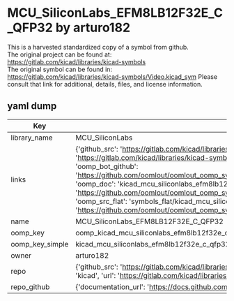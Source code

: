 # MCU_SiliconLabs_EFM8LB12F32E_C_QFP32 by arturo182  
This is a harvested standardized copy of a symbol from github.  
The original project can be found at:  
https://gitlab.com/kicad/libraries/kicad-symbols  
The original symbol can be found in:
https://gitlab.com/kicad/libraries/kicad-symbols/Video.kicad_sym
Please consult that link for additional, details, files, and license information.  
## yaml dump  
| Key | Value |  
| --- | --- |  
| library_name | MCU_SiliconLabs |  
| links | {'github_src': 'https://gitlab.com/kicad/libraries/kicad-symbols/Video.kicad_sym', 'github_src_repo': 'https://gitlab.com/kicad/libraries/kicad-symbols', 'oomp_bot': 'kicad_mcu_siliconlabs_efm8lb12f32e_c_qfp32/working', 'oomp_bot_github': 'https://github.com/oomlout/oomlout_oomp_symbol_bot/tree/main/kicad_mcu_siliconlabs_efm8lb12f32e_c_qfp32/working', 'oomp_doc': 'kicad_mcu_siliconlabs_efm8lb12f32e_c_qfp32/working', 'oomp_doc_github': 'https://github.com/oomlout/oomlout_oomp_symbol_doc/tree/main/kicad_mcu_siliconlabs_efm8lb12f32e_c_qfp32/working', 'oomp_src_flat': 'symbols_flat/kicad_mcu_siliconlabs_efm8lb12f32e_c_qfp32/working', 'oomp_src_flat_github': 'https://github.com/oomlout/oomlout_oomp_symbol_src/tree/main/kicad_mcu_siliconlabs_efm8lb12f32e_c_qfp32/working'} |  
| name | MCU_SiliconLabs_EFM8LB12F32E_C_QFP32 |  
| oomp_key | oomp_kicad_mcu_siliconlabs_efm8lb12f32e_c_qfp32 |  
| oomp_key_simple | kicad_mcu_siliconlabs_efm8lb12f32e_c_qfp32 |  
| owner | arturo182 |  
| repo | {'github_src': 'https://gitlab.com/kicad/libraries/kicad-symbols/Video.kicad_sym', 'name': 'libraries/kicad-symbols', 'owner': 'kicad', 'url': 'https://gitlab.com/kicad/libraries/kicad-symbols'} |  
| repo_github | {'documentation_url': 'https://docs.github.com/rest/repos/repos#get-a-repository', 'message': 'Not Found'} |  

